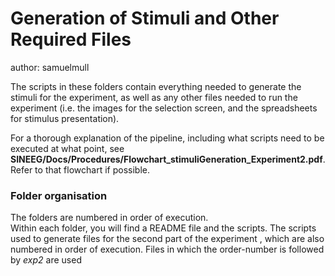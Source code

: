 # Generation of Stimuli and Other Required Files
author: samuelmull

The scripts in these folders contain everything needed to generate the stimuli for the experiment, as well as any other files needed to run the experiment (i.e. the images for the selection screen, and the spreadsheets for stimulus presentation).

For a thorough explanation of the pipeline, including what scripts need to be executed at what point, see **SINEEG/Docs/Procedures/Flowchart_stimuliGeneration_Experiment2.pdf**. Refer to that flowchart if possible.

### Folder organisation
The folders are numbered in order of execution.  
Within each folder, you will find a README file and the scripts.
The scripts used to generate files for the second part of the experiment 
, which are also numbered in order of execution.
Files in which the order-number is followed by *_exp2_* are used 
